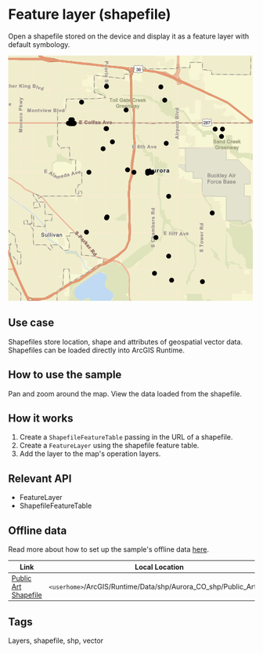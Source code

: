 # Feature layer (shapefile)

Open a shapefile stored on the device and display it as a feature layer with default symbology.

![](screenshot.png)

## Use case

Shapefiles store location, shape and attributes of geospatial vector data. Shapefiles can be loaded directly into ArcGIS Runtime.

## How to use the sample

Pan and zoom around the map. View the data loaded from the shapefile.

## How it works

1. Create a `ShapefileFeatureTable` passing in the URL of a shapefile.
2. Create a `FeatureLayer` using the shapefile feature table.
3. Add the layer to the map's operation layers.

## Relevant API

* FeatureLayer
* ShapefileFeatureTable

## Offline data

Read more about how to set up the sample's offline data [here](http://links.esri.com/ArcGISRuntimeQtSamples#use-offline-data-in-the-samples).

Link | Local Location
---------|-------|
|[Public Art Shapefile](https://www.arcgis.com/home/item.html?id=d98b3e5293834c5f852f13c569930caa)| `<userhome>`/ArcGIS/Runtime/Data/shp/Aurora_CO_shp/Public_Art.shp|

## Tags

Layers, shapefile, shp, vector

